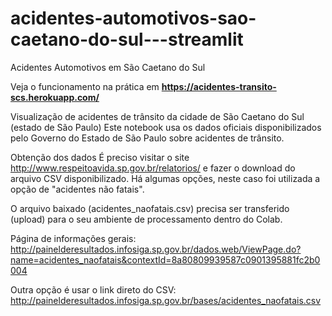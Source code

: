 # acidentes-automotivos-sao-caetano-do-sul---streamlit
Acidentes Automotivos em São Caetano do Sul

Veja o funcionamento na prática em **https://acidentes-transito-scs.herokuapp.com/**

Visualização de acidentes de trânsito da cidade de São Caetano do Sul (estado de São Paulo)
Este notebook usa os dados oficiais disponibilizados pelo Governo do Estado de São Paulo sobre acidentes de trânsito.

Obtenção dos dados
É preciso visitar o site http://www.respeitoavida.sp.gov.br/relatorios/ e fazer o download do arquivo CSV disponibilizado. Há algumas opções, neste caso foi utilizada a opção de "acidentes não fatais".

O arquivo baixado (acidentes_naofatais.csv) precisa ser transferido (upload) para o seu ambiente de processamento dentro do Colab.

Página de informações gerais: http://painelderesultados.infosiga.sp.gov.br/dados.web/ViewPage.do?name=acidentes_naofatais&contextId=8a80809939587c0901395881fc2b0004

Outra opção é usar o link direto do CSV: http://painelderesultados.infosiga.sp.gov.br/bases/acidentes_naofatais.csv
